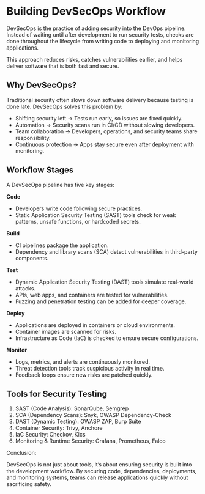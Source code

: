 # Building DevSecOps Workflow

DevSecOps is the practice of adding security into the DevOps pipeline. Instead of waiting until after development to run security tests, checks are done throughout the lifecycle from writing code to deploying and monitoring applications.

This approach reduces risks, catches vulnerabilities earlier, and helps deliver software that is both fast and secure.

## Why DevSecOps?

Traditional security often slows down software delivery because testing is done late. DevSecOps solves this problem by:

- Shifting security left → Tests run early, so issues are fixed quickly.
- Automation → Security scans run in CI/CD without slowing developers.
- Team collaboration → Developers, operations, and security teams share responsibility.
- Continuous protection → Apps stay secure even after deployment with monitoring.

## Workflow Stages

A DevSecOps pipeline has five key stages:

**Code**
- Developers write code following secure practices.
- Static Application Security Testing (SAST) tools check for weak patterns, unsafe functions, or hardcoded secrets.

**Build**
- CI pipelines package the application.
- Dependency and library scans (SCA) detect vulnerabilities in third-party components.

**Test**
- Dynamic Application Security Testing (DAST) tools simulate real-world attacks.
- APIs, web apps, and containers are tested for vulnerabilities.
- Fuzzing and penetration testing can be added for deeper coverage.

**Deploy**
- Applications are deployed in containers or cloud environments.
- Container images are scanned for risks.
- Infrastructure as Code (IaC) is checked to ensure secure configurations.

**Monitor**
- Logs, metrics, and alerts are continuously monitored.
- Threat detection tools track suspicious activity in real time.
- Feedback loops ensure new risks are patched quickly.

## Tools for Security Testing

1. SAST (Code Analysis): SonarQube, Semgrep
2. SCA (Dependency Scans): Snyk, OWASP Dependency-Check
3. DAST (Dynamic Testing): OWASP ZAP, Burp Suite
4. Container Security: Trivy, Anchore
5. IaC Security: Checkov, Kics
6. Monitoring & Runtime Security: Grafana, Prometheus, Falco

Conclusion:

DevSecOps is not just about tools, it’s about ensuring security is built into the development workflow. 
By securing code, dependencies, deployments, and monitoring systems, teams can release applications quickly without sacrificing safety.




